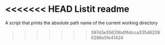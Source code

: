 <<<<<<< HEAD
Listit readme
=======
A script that prints the absolute path name of the current working directory
>>>>>>> 397d3e55629bdf6dcca335d62080286e5fe41424
